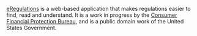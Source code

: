 [eRegulations](http://www.consumerfinance.gov/eregulations) is a web-based application that makes regulations easier to find, read and understand. It is a work in progress by the [Consumer Financial Protection Bureau](http://consumerfinance.gov/), and is a public domain work of the United States Government.

